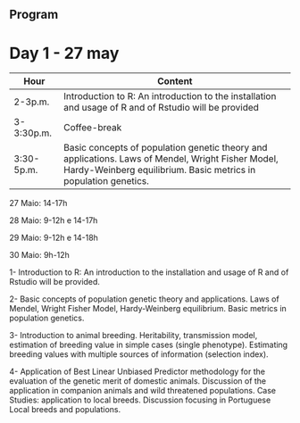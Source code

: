 ## Program

# Day 1 - 27 may

| Hour | Content|
| --- | --- |
| 2-3p.m.| Introduction to R: An introduction to the installation and usage of R and of Rstudio will be provided|
| 3-3:30p.m.| Coffee-break|
| 3:30-5p.m.| Basic concepts of population genetic theory and applications. Laws of Mendel, Wright Fisher Model, Hardy-Weinberg equilibrium. Basic metrics in population genetics.|



27 Maio: 14-17h 

28 Maio: 9-12h e 14-17h

29 Maio: 9-12h e 14-18h

30 Maio: 9h-12h



1- Introduction to R: An introduction to the installation and usage of R and of Rstudio will be provided.

2- Basic concepts of population genetic theory and applications. Laws of Mendel, Wright Fisher Model, Hardy-Weinberg equilibrium. Basic metrics in population genetics.

3- Introduction to animal breeding. Heritability, transmission model, estimation of breeding value in simple cases (single phenotype). Estimating breeding values with multiple sources of information (selection index).

4- Application of Best Linear Unbiased Predictor methodology for the evaluation of the genetic merit of domestic animals. Discussion of the application in companion animals and wild threatened populations. Case Studies: application to local breeds. Discussion focusing in Portuguese Local breeds and populations.
